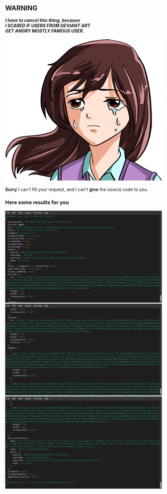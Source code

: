 ## <strong>WARNING</strong> <br/>
<i><b>I have to cancel this thing, because <br/>
I SCARED IF **USERS** FROM **DEVIANT ART**<br/>
GET ANGRY MOSTLY **FAMOUS** USER.</b></i>
</br>
</br>
![Sorry 😞](./results/cry.png)
<br/>
</br>
**Sorry** I can't fill your request, and I can't **give** the source code to you.
### Here some results for you
![Daily Deviations 1](./results/1.png)
![Daily Deviations 2](./results/2.png)
![Daily Deviations 3](./results/3.png)

